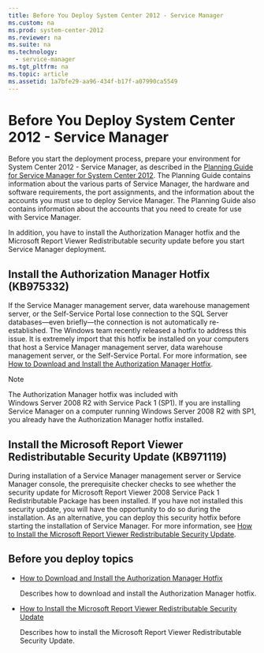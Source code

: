 ```yaml
---
title: Before You Deploy System Center 2012 - Service Manager
ms.custom: na
ms.prod: system-center-2012
ms.reviewer: na
ms.suite: na
ms.technology:
  - service-manager
ms.tgt_pltfrm: na
ms.topic: article
ms.assetid: 1a7bfe29-aa96-434f-b17f-a07990ca5549
---
```


# Before You Deploy System Center 2012 - Service Manager

Before you start the deployment process, prepare your environment for System Center 2012 - Service Manager, as described in the [Planning Guide for Service Manager for System Center 2012](http://go.microsoft.com/fwlink/p/?LinkID=209672). The Planning Guide contains information about the various parts of Service Manager, the hardware and software requirements, the port assignments, and the information about the accounts you must use to deploy Service Manager. The Planning Guide also contains information about the accounts that you need to create for use with Service Manager.  

 In addition, you have to install the Authorization Manager hotfix and the Microsoft Report Viewer Redistributable security update before you start Service Manager deployment.  

## Install the Authorization Manager Hotfix \(KB975332\)  
 If the Service Manager management server, data warehouse management server, or the Self-Service Portal lose connection to the SQL Server databases—even briefly—the connection is not automatically re\-established. The Windows team recently released a hotfix to address this issue. It is extremely import that this hotfix be installed on your computers that host a Service Manager management server, data warehouse management server, or the Self-Service Portal. For more information, see [How to Download and Install the Authorization Manager Hotfix](../../../sm/deploy/deploy-guide/How-to-Download-and-Install-the-Authorization-Manager-Hotfix.md).  

> [!NOTE]  
>  The Authorization Manager hotfix was included with Windows Server 2008 R2 with Service Pack 1 \(SP1\). If you are installing Service Manager on a computer running Windows Server 2008 R2 with SP1, you already have the Authorization Manager hotfix installed.  

## Install the Microsoft Report Viewer Redistributable Security Update \(KB971119\)  
 During installation of a Service Manager management server or Service Manager console, the prerequisite checker checks to see whether the security update for Microsoft Report Viewer 2008 Service Pack 1 Redistributable Package has been installed. If you have not installed this security update, you will have the opportunity to do so during the installation. As an alternative, you can deploy this security hotfix before starting the installation of Service Manager. For more information, see [How to Install the Microsoft Report Viewer Redistributable Security Update](../../../sm/deploy/deploy-guide/How-to-Install-the-Microsoft-Report-Viewer-Redistributable-Security-Update.md).  

## Before you deploy topics  

-   [How to Download and Install the Authorization Manager Hotfix](../../../sm/deploy/deploy-guide/How-to-Download-and-Install-the-Authorization-Manager-Hotfix.md)  

     Describes how to download and install the Authorization Manager hotfix.  

-   [How to Install the Microsoft Report Viewer Redistributable Security Update](../../../sm/deploy/deploy-guide/How-to-Install-the-Microsoft-Report-Viewer-Redistributable-Security-Update.md)  

     Describes how to install the Microsoft Report Viewer Redistributable Security Update.
